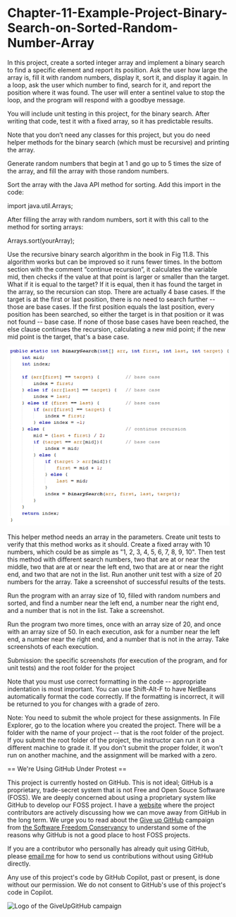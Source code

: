 # Chapter-11-Example-Project-Binary-Search-on-Sorted-Random-Number-Array
In this project, create a sorted integer array and implement a binary search to find a specific element and report its position. Ask the user how large the array is, fill it with random numbers, display it, sort it, and display it again. In a loop, ask the user which number to find, search for it, and report the position where it was found. The user will enter a sentinel value to stop the loop, and the program will respond with a goodbye message.

You will include unit testing in this project, for the binary search. After writing that code, test it with a fixed array, so it has predictable results. 

Note that you don’t need any classes for this project, but you do need helper methods for the binary search (which must be recursive) and printing the array.  

Generate random numbers that begin at 1 and go up to 5 times the size of the array, and fill the array with those random numbers.  

Sort the array with the Java API method for sorting. Add this import in the code:       

import java.util.Arrays;  

After filling the array with random numbers, sort it with this call to the method for sorting arrays:       

Arrays.sort(yourArray);  

Use the recursive binary search algorithm in the book in Fig 11.8. This algorithm works but can be improved so it runs fewer times. In the bottom section with the comment “continue recursion”, it calculates the variable mid, then checks if the value at that point is larger or smaller than the target. What if it is equal to the target? If it is equal, then it has found the target in the array, so the recursion can stop. There are actually 4 base cases. If the target is at the first or last position, there is no need to search further -- those are base cases. If the first position equals the last position, every position has been searched, so either the target is in that position or it was not found -- base case. If none of those base cases have been reached, the else clause continues the recursion, calculating a new mid point;  if the new mid point is the target, that's a base case. 

![binarySearchRecursive](https://github.com/bell-kevin/Chapter-11-Example-Project-Binary-Search-on-Sorted-Random-Number-Array/blob/main/c11-binary-correction.PNG)

This helper method needs an array in the parameters. Create unit tests to verify that this method works as it should. Create a fixed array with 10 numbers, which could be as simple as "1, 2, 3, 4, 5, 6, 7, 8, 9, 10". Then test this method with different search numbers, two that are at or near the middle, two that are at or near the left end, two that are at or near the right end, and two that are not in the list. Run another unit test with a size of 20 numbers for the array. Take a screenshot of successful results of the tests.  

Run the program with an array size of 10, filled with random numbers and sorted, and find a number near the left end, a number near the right end, and a number that is not in the list. Take a screenshot.  

Run the program two more times, once with an array size of 20, and once with an array size of 50. In each execution, ask for a number near the left end, a number near the right end, and a number that is not in the array. Take screenshots of each execution.     

Submission: the specific screenshots (for execution of the program, and for unit tests) and the root folder for the project  

Note that you must use correct formatting in the code -- appropriate indentation is most important. You can use Shift-Alt-F to have NetBeans automatically format the code correctly. If the formatting is incorrect, it will be returned to you for changes with a grade of zero.  

Note: You need to submit the whole project for these assignments. In File Explorer, go to the location where you created the project. There will be a folder with the name of your project -- that is the root folder of the project.  If you submit the root folder of the project, the instructor can run it on a different machine to grade it. If you don't submit the proper folder, it won't run on another machine, and the assignment will be marked with a zero.

== We're Using GitHub Under Protest ==

This project is currently hosted on GitHub.  This is not ideal; GitHub is a
proprietary, trade-secret system that is not Free and Open Souce Software
(FOSS).  We are deeply concerned about using a proprietary system like GitHub
to develop our FOSS project. I have a [website](bellKevin.me) where the
project contributors are actively discussing how we can move away from GitHub
in the long term.  We urge you to read about the [Give up GitHub](https://GiveUpGitHub.org) campaign 
from [the Software Freedom Conservancy](https://sfconservancy.org) to understand some of the reasons why GitHub is not 
a good place to host FOSS projects.

If you are a contributor who personally has already quit using GitHub, please
[email me](bellKevin.me) for how to send us contributions without
using GitHub directly.

Any use of this project's code by GitHub Copilot, past or present, is done
without our permission.  We do not consent to GitHub's use of this project's
code in Copilot.

![Logo of the GiveUpGitHub campaign](https://sfconservancy.org/img/GiveUpGitHub.png)

